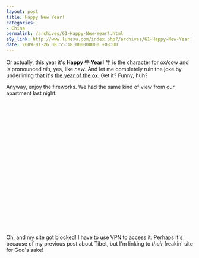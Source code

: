 ```yaml
---
layout: post
title: Happy New Year!
categories:
- China
permalink: /archives/61-Happy-New-Year!.html
s9y_link: http://www.lunesu.com/index.php?/archives/61-Happy-New-Year!.html
date: 2009-01-26 08:55:18.000000000 +08:00
---
```

Or actually, this year it's <strong>Happy 牛 Year!</strong> 牛 is the character for ox/cow and is pronounced <em>niu</em>, yes, like <em>new</em>. And let me completely ruin the joke by underlining that it's <u>the year of the ox</u>. Get it? Funny, huh?

Anyway, enjoy the fireworks. We had the same kind of view from our apartment last night:

<object width="425" height="344"><param name="movie" value="http://www.youtube.com/v/w96T8jfxKiU&hl=en&fs=1"></param><param name="allowFullScreen" value="true"></param><param name="allowscriptaccess" value="always"></param><embed src="http://www.youtube.com/v/w96T8jfxKiU&hl=en&fs=1" type="application/x-shockwave-flash" allowscriptaccess="always" allowfullscreen="true" width="425" height="344"></embed></object>

Oh, and my site got blocked! I have to use VPN to access it. Perhaps it's because of my previous post about Tibet, but I'm linking to <em>their </em>freakin' site for God's sake!
